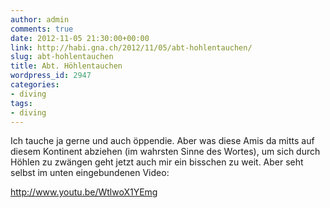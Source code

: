 ```yaml
---
author: admin
comments: true
date: 2012-11-05 21:30:00+00:00
link: http://habi.gna.ch/2012/11/05/abt-hohlentauchen/
slug: abt-hohlentauchen
title: Abt. Höhlentauchen
wordpress_id: 2947
categories:
- diving
tags:
- diving
---
```


Ich tauche ja gerne und auch öppendie. Aber was diese Amis da mitts auf diesem Kontinent abziehen (im wahrsten Sinne des Wortes), um sich durch Höhlen zu zwängen geht jetzt auch mir ein bisschen zu weit. Aber seht selbst im unten eingebundenen Video:

http://www.youtu.be/WtlwoX1YEmg
